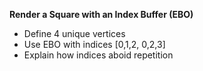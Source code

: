 **Render a Square with an Index Buffer (EBO)**
- Define 4 unique vertices
- Use EBO with indices [0,1,2, 0,2,3]
- Explain how indices aboid repetition
